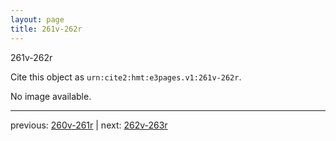 ```yaml
---
layout: page
title: 261v-262r
---
```


261v-262r

Cite this object as `urn:cite2:hmt:e3pages.v1:261v-262r`.

No image available. 



---

previous: [260v-261r](../260v-261r/) | next: [262v-263r](../262v-263r/)
